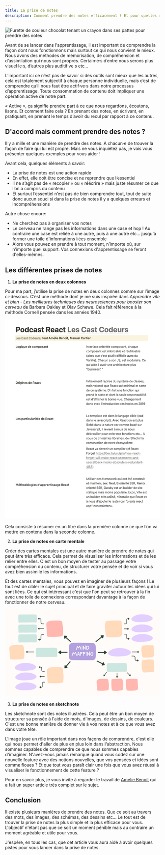 ```yaml
---
title: La prise de notes
description: Comment prendre des notes efficacement ? Et pour quelles raisons le faire ?
---
```


<img class="w-full h-96 object-cover" src="/notesIllustration.jpeg" alt="Furette de couleur chocolat tenant un crayon dans ses pattes pour prendre des notes" />

Avant de se lancer dans l'apprentissage, il est important de comprendre la façon dont nous fonctionnons mais surtout ce qui nous convient le mieux. Nous avons des méthodes de mémorisation, de compréhension et d’assimilation qui nous sont propres. Certain·e·s d’entre nous serons plus visuel·le·s, d’autres plus auditif·ve·s etc…

L’important ici ce n’est pas de savoir si des outils sont mieux que les autres, cela est totalement subjectif à chaque personne individuelle, mais c’est de comprendre qu’il nous faut être actif·ve·s dans notre processus d’apprentissage. Toute consommation de contenu doit impliquer une opération active de notre part.

« Active », ça signifie prendre part à ce que nous regardons, écoutons, lisons. Et comment faire cela ? En prenant des notes, en écrivant, en pratiquant, en prenant le temps d’avoir du recul par rapport à ce contenu.

## D'accord mais comment prendre des notes ?

Il y a mille et une manière de prendre des notes. A chacun·e de trouver la façon de faire qui lui est propre. Mais ne vous inquiétez pas, je vais vous présenter quelques exemples pour vous aider !

Avant cela, quelques éléments à savoir:
- La prise de notes est une action rapide
- En effet, elle doit être concise et ne reprendre que l’essentiel
- Il ne s’agit pas de « recopier » ou « réécrire » mais juste résumer ce que l’on a compris du contenu
- Et surtout l’essentiel n’est pas de bien comprendre tout, tout de suite donc aucun souci si dans la prise de notes il y a quelques erreurs et incompréhensions 

Autre chose encore:
- Ne cherchez pas à organiser vos notes
- Le cerveau ne range pas les informations dans une case et hop ! Au contraire une case est reliée à une autre, puis à une autre etc... jusqu'à former une toile d'informations liées ensemble
- Alors vous pouvez en prendre à tout moment, n’importe où, sur n’importe quel support. Vos connexions d'apprentissage se feront d'elles-mêmes.

## Les différentes prises de notes

1. **La prise de notes en deux colonnes**

Pour ma part, j’utilise la prise de notes en deux colonnes comme sur l’image ci-dessous. C’est une méthode dont je me suis inspirée dans _Apprendre vite et bien - Les meilleures techniques des neurosciences pour booster son cerveau_ de Barbara Oakley et Olav Schewe. Cela fait référence à la méthode Cornell pensée dans les années 1940.

![Prise de notes en deux colonnes avec comme exemple un podcast sur le fonctionnement de React](/public/prisedenotesendeuxcolonnes.png)

Cela consiste à résumer en un titre dans la première colonne ce que l’on va mettre en contenu dans la seconde colonne. 

2. **La prise de notes en carte mentale**

Créer des cartes mentales est une autre manière de prendre de notes qui peut être très efficace. Cela permet de visualiser les informations et de les relier entre elles. C'est un bon moyen de tester au passage votre compréhension du contenu, de structurer votre pensée et de voir si vous avez bien assimilé les informations.

Et des cartes mentales, vous pouvez en imaginer de plusieurs façons ! Le tout est de cibler le sujet principal et de faire graviter autour les idées qui lui sont liées. Ce qui est intéressant c'est que l'on peut se retrouver à la fin avec une toile de connexions correspondant davantage à la façon de fonctionner de notre cerveau.

<img src="/public/mindmap2.png" alt="exemple de carte mentale illustrée">

3. **La prise de notes en sketchnote**

Les sketchnote sont des notes illustrées. Cela peut être un bon moyen de structurer sa pensée à l'aide de mots, d'images, de dessins, de couleurs. C'est une bonne manière de donner vie à vos notes et à ce que vous avez dans votre tête.

L'image joue un rôle important dans nos façons de comprendre, c'est elle qui nous permet d'aller de plus en plus loin dans l'abstraction. Nous sommes capables de comprendre ce que nous sommes capables d'imaginer. N'avez-vous jamais remarqué quand vous codez sur une nouvelle feature avec des notions nouvelles, que vos pensées et idées sont comme floues ? Et que tout vous paraît clair une fois que vous avez réussi à visualiser le fonctionnement de cette feature ?

Pour en savoir plus, je vous invite à regarder le travail de [Amelie Benoit](https://amelie.tech/fr/blog/sketchnote-initiation/) qui a fait un super article très complet sur le sujet.

## Conclusion

Il existe plusieurs manières de prendre des notes. Que ce soit au travers des mots, des images, des schémas, des dessins etc... Le tout est de trouver la prise de notes la plus simple et la plus efficace pour vous. L'objectif n'étant pas que ce soit un moment pénible mais au contraire un moment agréable et utile pour vous.

J'espère, en tous les cas, que cet article vous aura aidé à avoir quelques pistes pour vous lancer dans la prise de notes.
